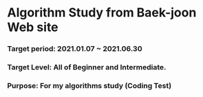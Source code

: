 # Algorithm Study from Baek-joon Web site
### Target period: 2021.01.07 ~ 2021.06.30
### Target Level: All of Beginner and Intermediate.
### Purpose: For my algorithms study (Coding Test)
